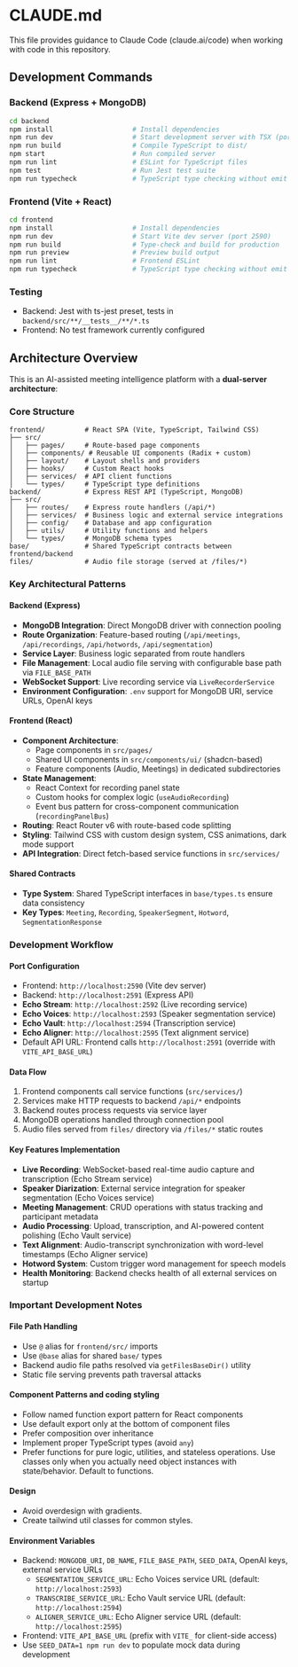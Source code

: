 # CLAUDE.md

This file provides guidance to Claude Code (claude.ai/code) when working with code in this repository.

## Development Commands

### Backend (Express + MongoDB)
```bash
cd backend
npm install                    # Install dependencies
npm run dev                    # Start development server with TSX (port 2591)
npm run build                  # Compile TypeScript to dist/
npm start                      # Run compiled server
npm run lint                   # ESLint for TypeScript files
npm test                       # Run Jest test suite
npm run typecheck              # TypeScript type checking without emit
```

### Frontend (Vite + React)
```bash
cd frontend
npm install                    # Install dependencies
npm run dev                    # Start Vite dev server (port 2590)
npm run build                  # Type-check and build for production
npm run preview                # Preview build output
npm run lint                   # Frontend ESLint
npm run typecheck              # TypeScript type checking without emit
```

### Testing
- Backend: Jest with ts-jest preset, tests in `backend/src/**/__tests__/**/*.ts`
- Frontend: No test framework currently configured

## Architecture Overview

This is an AI-assisted meeting intelligence platform with a **dual-server architecture**:

### Core Structure
```
frontend/          # React SPA (Vite, TypeScript, Tailwind CSS)
├── src/
│   ├── pages/     # Route-based page components
│   ├── components/ # Reusable UI components (Radix + custom)
│   ├── layout/    # Layout shells and providers
│   ├── hooks/     # Custom React hooks
│   ├── services/  # API client functions
│   └── types/     # TypeScript type definitions
backend/           # Express REST API (TypeScript, MongoDB)
├── src/
│   ├── routes/    # Express route handlers (/api/*)
│   ├── services/  # Business logic and external service integrations
│   ├── config/    # Database and app configuration
│   ├── utils/     # Utility functions and helpers
│   └── types/     # MongoDB schema types
base/              # Shared TypeScript contracts between frontend/backend
files/             # Audio file storage (served at /files/*)
```

### Key Architectural Patterns

#### Backend (Express)
- **MongoDB Integration**: Direct MongoDB driver with connection pooling
- **Route Organization**: Feature-based routing (`/api/meetings`, `/api/recordings`, `/api/hotwords`, `/api/segmentation`)
- **Service Layer**: Business logic separated from route handlers
- **File Management**: Local audio file serving with configurable base path via `FILE_BASE_PATH`
- **WebSocket Support**: Live recording service via `LiveRecorderService`
- **Environment Configuration**: `.env` support for MongoDB URI, service URLs, OpenAI keys

#### Frontend (React)
- **Component Architecture**:
  - Page components in `src/pages/`
  - Shared UI components in `src/components/ui/` (shadcn-based)
  - Feature components (Audio, Meetings) in dedicated subdirectories
- **State Management**:
  - React Context for recording panel state
  - Custom hooks for complex logic (`useAudioRecording`)
  - Event bus pattern for cross-component communication (`recordingPanelBus`)
- **Routing**: React Router v6 with route-based code splitting
- **Styling**: Tailwind CSS with custom design system, CSS animations, dark mode support
- **API Integration**: Direct fetch-based service functions in `src/services/`

#### Shared Contracts
- **Type System**: Shared TypeScript interfaces in `base/types.ts` ensure data consistency
- **Key Types**: `Meeting`, `Recording`, `SpeakerSegment`, `Hotword`, `SegmentationResponse`

### Development Workflow

#### Port Configuration
- Frontend: `http://localhost:2590` (Vite dev server)
- Backend: `http://localhost:2591` (Express API)
- **Echo Stream**: `http://localhost:2592` (Live recording service)
- **Echo Voices**: `http://localhost:2593` (Speaker segmentation service)
- **Echo Vault**: `http://localhost:2594` (Transcription service)
- **Echo Aligner**: `http://localhost:2595` (Text alignment service)
- Default API URL: Frontend calls `http://localhost:2591` (override with `VITE_API_BASE_URL`)

#### Data Flow
1. Frontend components call service functions (`src/services/`)
2. Services make HTTP requests to backend `/api/*` endpoints
3. Backend routes process requests via service layer
4. MongoDB operations handled through connection pool
5. Audio files served from `files/` directory via `/files/*` static routes

#### Key Features Implementation
- **Live Recording**: WebSocket-based real-time audio capture and transcription (Echo Stream service)
- **Speaker Diarization**: External service integration for speaker segmentation (Echo Voices service)
- **Meeting Management**: CRUD operations with status tracking and participant metadata
- **Audio Processing**: Upload, transcription, and AI-powered content polishing (Echo Vault service)
- **Text Alignment**: Audio-transcript synchronization with word-level timestamps (Echo Aligner service)
- **Hotword System**: Custom trigger word management for speech models
- **Health Monitoring**: Backend checks health of all external services on startup

### Important Development Notes

#### File Path Handling
- Use `@` alias for `frontend/src/` imports
- Use `@base` alias for shared `base/` types
- Backend audio file paths resolved via `getFilesBaseDir()` utility
- Static file serving prevents path traversal attacks

#### Component Patterns and coding styling
- Follow named function export pattern for React components
- Use default export only at the bottom of component files
- Prefer composition over inheritance
- Implement proper TypeScript types (avoid `any`)
- Prefer functions for pure logic, utilities, and stateless operations. Use classes only when you actually need object instances with state/behavior. Default to functions.

#### Design
- Avoid overdesign with gradients.
- Create tailwind util classes for common styles.

#### Environment Variables
- Backend: `MONGODB_URI`, `DB_NAME`, `FILE_BASE_PATH`, `SEED_DATA`, OpenAI keys, external service URLs
  - `SEGMENTATION_SERVICE_URL`: Echo Voices service URL (default: `http://localhost:2593`)
  - `TRANSCRIBE_SERVICE_URL`: Echo Vault service URL (default: `http://localhost:2594`)
  - `ALIGNER_SERVICE_URL`: Echo Aligner service URL (default: `http://localhost:2595`)
- Frontend: `VITE_API_BASE_URL` (prefix with `VITE_` for client-side access)
- Use `SEED_DATA=1 npm run dev` to populate mock data during development

